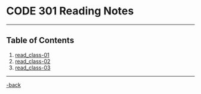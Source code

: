 # CODE 301 Reading Notes

---

## Table of Contents

1. [read_class-01](https://alexriverau.github.io/reading-notes/read_class-01)
2. [read_class-02](https://alexriverau.github.io/reading-notes/read_class-02)
3. [read_class-03](https://alexriverau.github.io/reading-notes/read_class-03)

---

[-back](https://alexriverau.github.io/reading-notes/)
